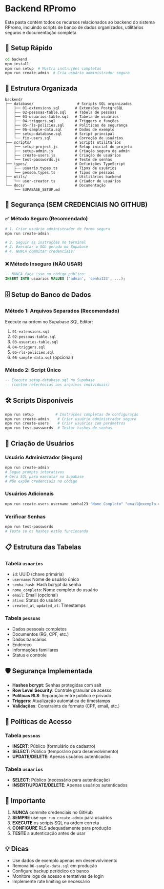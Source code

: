 # Backend RPromo

Esta pasta contém todos os recursos relacionados ao backend do sistema RPromo, incluindo scripts de banco de dados organizados, utilitários seguros e documentação completa.

## 🚀 Setup Rápido

```bash
cd backend
npm install
npm run setup  # Mostra instruções completas
npm run create-admin  # Cria usuário administrador seguro
```

## 📁 Estrutura Organizada

```
backend/
├── database/                    # Scripts SQL organizados
│   ├── 01-extensions.sql       # Extensões PostgreSQL
│   ├── 02-pessoas-table.sql    # Tabela de pessoas
│   ├── 03-usuarios-table.sql   # Tabela de usuários
│   ├── 04-triggers.sql         # Triggers e funções
│   ├── 05-rls-policies.sql     # Políticas de segurança
│   ├── 06-sample-data.sql      # Dados de exemplo
│   ├── setup-database.sql      # Script principal
│   └── fix-users.sql           # Correção de usuários
├── scripts/                    # Scripts utilitários
│   ├── setup-project.js        # Setup inicial do projeto
│   ├── setup-admin.js          # Criação segura de admin
│   ├── create-users.js         # Criação de usuários
│   └── test-passwords.js       # Teste de senhas
├── types/                      # Definições TypeScript
│   ├── usuario.types.ts        # Tipos de usuários
│   └── pessoa.types.ts         # Tipos de pessoas
├── utils/                      # Utilitários backend
│   └── user-creator.ts         # Criador de usuários
└── docs/                       # Documentação
    └── SUPABASE_SETUP.md
```

## 🔐 Segurança (SEM CREDENCIAIS NO GITHUB)

### ✅ Método Seguro (Recomendado)
```bash
# 1. Criar usuário administrador de forma segura
npm run create-admin

# 2. Seguir as instruções no terminal
# 3. Executar o SQL gerado no Supabase
# 4. NUNCA commitar credenciais!
```

### ❌ Método Inseguro (NÃO USAR)
```sql
-- NUNCA faça isso no código público:
INSERT INTO usuarios VALUES ('admin', 'senha123', ...);
```

## 🗄️ Setup do Banco de Dados

### Método 1: Arquivos Separados (Recomendado)
Execute na ordem no Supabase SQL Editor:
1. `01-extensions.sql`
2. `02-pessoas-table.sql`
3. `03-usuarios-table.sql`
4. `04-triggers.sql`
5. `05-rls-policies.sql`
6. `06-sample-data.sql` (opcional)

### Método 2: Script Único
```sql
-- Execute setup-database.sql no Supabase
-- (contém referências aos arquivos individuais)
```

## 🛠 Scripts Disponíveis

```bash
npm run setup          # Instruções completas de configuração
npm run create-admin    # Criar usuário administrador seguro
npm run create-users    # Criar usuários com parâmetros
npm run test-passwords  # Testar hashes de senhas
```

## 🔑 Criação de Usuários

### Usuário Administrador (Seguro)
```bash
npm run create-admin
# Segue prompts interativos
# Gera SQL para executar no Supabase
# Não expõe credenciais no código
```

### Usuários Adicionais
```bash
npm run create-users username senha123 "Nome Completo" "email@exemplo.com"
```

### Verificar Senhas
```bash
npm run test-passwords
# Testa se os hashes estão funcionando
```

## 📋 Estrutura das Tabelas

### Tabela `usuarios`
- `id`: UUID (chave primária)
- `username`: Nome de usuário único
- `senha_hash`: Hash bcrypt da senha
- `nome_completo`: Nome completo do usuário
- `email`: Email (opcional)
- `ativo`: Status do usuário
- `created_at`, `updated_at`: Timestamps

### Tabela `pessoas`
- Dados pessoais completos
- Documentos (RG, CPF, etc.)
- Dados bancários
- Endereço
- Informações familiares
- Status e controle

## 🛡️ Segurança Implementada

- **Hashes bcrypt**: Senhas protegidas com salt
- **Row Level Security**: Controle granular de acesso
- **Políticas RLS**: Separação entre público e privado
- **Triggers**: Atualização automática de timestamps
- **Validações**: Constraints de formato (CPF, email, etc.)

## 📝 Políticas de Acesso

### Tabela `pessoas`
- **INSERT**: Público (formulário de cadastro)
- **SELECT**: Público (temporário para desenvolvimento)
- **UPDATE/DELETE**: Apenas usuários autenticados

### Tabela `usuarios`
- **SELECT**: Público (necessário para autenticação)
- **INSERT/UPDATE/DELETE**: Apenas usuários autenticados

## 🚨 Importante

1. **NUNCA** commite credenciais no GitHub
2. **SEMPRE** use `npm run create-admin` para usuários
3. **EXECUTE** os scripts SQL na ordem correta
4. **CONFIGURE** RLS adequadamente para produção
5. **TESTE** a autenticação antes de usar

## 💡 Dicas

- Use dados de exemplo apenas em desenvolvimento
- Remova `06-sample-data.sql` em produção
- Configure backup periódico do banco
- Monitore logs de acesso e tentativas de login
- Implemente rate limiting se necessário
